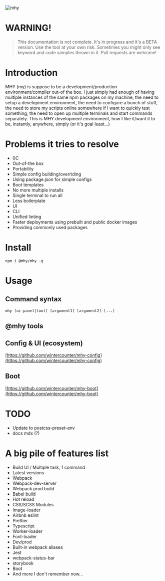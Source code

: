 ![mhy](https://img.shields.io/badge/-mhy-000000.svg?logo=dev.to&longCache=true&style=popout-square&colorA=000000&colorB=F80046&logoColor=ffffff&logoWidth=20&link=https://github.com/wintercounter/mhy)

# WARNING!
> This documentation is not complete. It's in progress and it's a
BETA version. Use the tool at your own risk. Sometimes you might only
see keyword and code samples thrown in it. Pull requests are welcome!

# Introduction
MHY (my) is suppose to be a development/production environment/compiler
 out-of the box. I just simply had enough of having multiple
instances of the same npm packages on my machine, the need to setup
a development environment,
the need to configure a bunch of stuff, the need to store my scripts
online somewhere if I want to quickly test something, the need to open
up multiple terminals and start commands separately.
This is MHY development environment, how I like it/want it to be,
instantly, anywhere, simply (or it's goal least...)

# Problems it tries to resolve
- 0C
- Out-of-the box
- Portability
- Simple config building/overriding
- Using package.json for simple configs
- Boot templates
- No more multiple installs
- Single terminal to run all
- Less boilerplate
- UI
- CLI
- Unified linting
- Faster deployments using prebuilt and public docker images
- Providing commonly used packages

# Install
```
npm i @mhy/mhy -g
```

# Usage
## Command syntax
```
mhy [ui-panel|tool] [argument1] [argument2] [...]
```

## @mhy tools

## Config & UI (ecosystem)
[https://github.com/wintercounter/mhy-config](https://github.com/wintercounter/mhy-config)

## Boot
[https://github.com/wintercounter/mhy-boot](https://github.com/wintercounter/mhy-boot)

# TODO
- Update to postcss-preset-env
- docs mdx (?)

# A big pile of features list
- Build UI / Multiple task, 1 command
- Latest versions
- Webpack
- Webpack-dev-server
- Webpack prod build
- Babel build
- Hot reload
- CSS/SCSS Modules
- Image-loader
- Airbnb eslint
- Prettier
- Typescript
- Worker-loader
- Font-loader
- Dev/prod
- Built-in webpack aliases
- Jest
- webpack-status-bar
- storybook
- Boot
- And more I don't remember now...